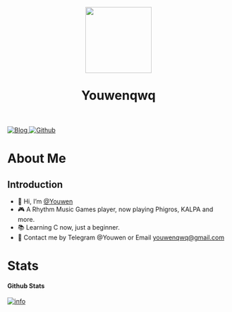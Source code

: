 <h1 align="center">
  <br>
  <a href="https://blog.welain.com/" alt="logo" ><img src="https://cdn.jsdelivr.net/gh/Youwenqwq/Youwenqwq/head.jpeg" width="150" /></a>
  <br><br>
  Youwenqwq
  <br><br>
</h1>

<p>
  <a href="https://blog.welain.com/" target="_blank">
    <img alt="Blog" src="https://img.shields.io/badge/Blog-Youwen-%231D7EA7.svg?logo=wordpress&logoColor=white" />
  </a> 
  <a href="https://github.com/Youwenqwq" target="_blank">
    <img alt="Github" src="https://img.shields.io/badge/GitHub-Youwen-%2312100E.svg?logo=Github&logoColor=white" />
  </a> 
</p>

# About Me

## Introduction

- 👋 Hi, I’m [@Youwen](https://blog.welain.com)
- 🎮 A Rhythm Music Games player, now playing Phigros, KALPA and more.
- 📚 Learning C now, just a beginner.
- 🦜 Contact me by Telegram @Youwen or Email youwenqwq@gmail.com

# Stats

#### Github Stats
[![info](https://github-readme-stats.vercel.app/api?username=Youwenqwq&count_private=true&show_icons=true&line_height=20)](https://github.com/anuraghazra/github-readme-stats)
